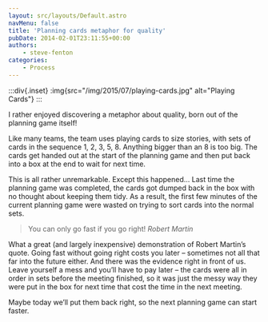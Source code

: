 ```yaml
---
layout: src/layouts/Default.astro
navMenu: false
title: 'Planning cards metaphor for quality'
pubDate: 2014-02-01T23:11:55+00:00
authors:
    - steve-fenton
categories:
    - Process
---
```


:::div{.inset}
:img{src="/img/2015/07/playing-cards.jpg" alt="Playing Cards"}
:::

I rather enjoyed discovering a metaphor about quality, born out of the planning game itself!

Like many teams, the team uses playing cards to size stories, with sets of cards in the sequence 1, 2, 3, 5, 8. Anything bigger than an 8 is too big. The cards get handed out at the start of the planning game and then put back into a box at the end to wait for next time.

This is all rather unremarkable. Except this happened… Last time the planning game was completed, the cards got dumped back in the box with no thought about keeping them tidy. As a result, the first few minutes of the current planning game were wasted on trying to sort cards into the normal sets.

> You can only go fast if you go right! <cite>Robert Martin</cite>

What a great (and largely inexpensive) demonstration of Robert Martin’s quote. Going fast without going right costs you later – sometimes not all that far into the future either. And there was the evidence right in front of us. Leave yourself a mess and you’ll have to pay later – the cards were all in order in sets before the meeting finished, so it was just the messy way they were put in the box for next time that cost the time in the next meeting.

Maybe today we’ll put them back right, so the next planning game can start faster.